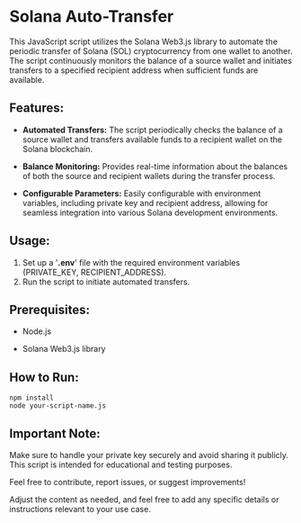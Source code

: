 # Solana Auto-Transfer

This JavaScript script utilizes the Solana Web3.js library to automate the periodic transfer of Solana (SOL) cryptocurrency from one wallet to another. The script continuously monitors the balance of a source wallet and initiates transfers to a specified recipient address when sufficient funds are available.

## Features:

- **Automated Transfers:** The script periodically checks the balance of a source wallet and transfers available funds to a recipient wallet on the Solana blockchain.
* **Balance Monitoring:** Provides real-time information about the balances of both the source and recipient wallets during the transfer process.
+ **Configurable Parameters:** Easily configurable with environment variables, including private key and recipient address, allowing for seamless integration into various Solana development environments.

## Usage:

1. Set up a '**.env**' file with the required environment variables (PRIVATE_KEY, RECIPIENT_ADDRESS).
2. Run the script to initiate automated transfers.

## Prerequisites:

- Node.js
* Solana Web3.js library

## How to Run:

````
npm install
node your-script-name.js
````

## Important Note:

Make sure to handle your private key securely and avoid sharing it publicly. This script is intended for educational and testing purposes.

Feel free to contribute, report issues, or suggest improvements!

Adjust the content as needed, and feel free to add any specific details or instructions relevant to your use case.
